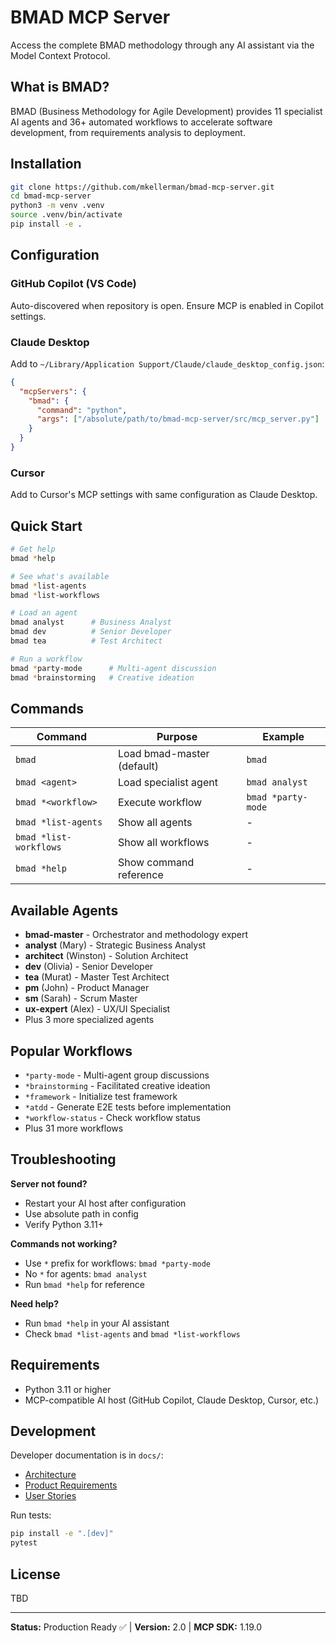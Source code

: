 # BMAD MCP Server

Access the complete BMAD methodology through any AI assistant via the Model Context Protocol.

## What is BMAD?

BMAD (Business Methodology for Agile Development) provides 11 specialist AI agents and 36+ automated workflows to accelerate software development, from requirements analysis to deployment.

## Installation

```bash
git clone https://github.com/mkellerman/bmad-mcp-server.git
cd bmad-mcp-server
python3 -m venv .venv
source .venv/bin/activate
pip install -e .
```

## Configuration

### GitHub Copilot (VS Code)

Auto-discovered when repository is open. Ensure MCP is enabled in Copilot settings.

### Claude Desktop

Add to `~/Library/Application Support/Claude/claude_desktop_config.json`:

```json
{
  "mcpServers": {
    "bmad": {
      "command": "python",
      "args": ["/absolute/path/to/bmad-mcp-server/src/mcp_server.py"]
    }
  }
}
```

### Cursor

Add to Cursor's MCP settings with same configuration as Claude Desktop.

## Quick Start

```bash
# Get help
bmad *help

# See what's available
bmad *list-agents
bmad *list-workflows

# Load an agent
bmad analyst      # Business Analyst
bmad dev          # Senior Developer
bmad tea          # Test Architect

# Run a workflow
bmad *party-mode      # Multi-agent discussion
bmad *brainstorming   # Creative ideation
```

## Commands

| Command | Purpose | Example |
|---------|---------|---------|
| `bmad` | Load bmad-master (default) | `bmad` |
| `bmad <agent>` | Load specialist agent | `bmad analyst` |
| `bmad *<workflow>` | Execute workflow | `bmad *party-mode` |
| `bmad *list-agents` | Show all agents | - |
| `bmad *list-workflows` | Show all workflows | - |
| `bmad *help` | Show command reference | - |

## Available Agents

- **bmad-master** - Orchestrator and methodology expert
- **analyst** (Mary) - Strategic Business Analyst
- **architect** (Winston) - Solution Architect
- **dev** (Olivia) - Senior Developer
- **tea** (Murat) - Master Test Architect
- **pm** (John) - Product Manager
- **sm** (Sarah) - Scrum Master
- **ux-expert** (Alex) - UX/UI Specialist
- Plus 3 more specialized agents

## Popular Workflows

- `*party-mode` - Multi-agent group discussions
- `*brainstorming` - Facilitated creative ideation
- `*framework` - Initialize test framework
- `*atdd` - Generate E2E tests before implementation
- `*workflow-status` - Check workflow status
- Plus 31 more workflows

## Troubleshooting

**Server not found?**
- Restart your AI host after configuration
- Use absolute path in config
- Verify Python 3.11+

**Commands not working?**
- Use `*` prefix for workflows: `bmad *party-mode`
- No `*` for agents: `bmad analyst`
- Run `bmad *help` for reference

**Need help?**
- Run `bmad *help` in your AI assistant
- Check `bmad *list-agents` and `bmad *list-workflows`

## Requirements

- Python 3.11 or higher
- MCP-compatible AI host (GitHub Copilot, Claude Desktop, Cursor, etc.)

## Development

Developer documentation is in `docs/`:
- [Architecture](docs/architecture.md)
- [Product Requirements](docs/prd.md)
- [User Stories](docs/user-stories.md)

Run tests:
```bash
pip install -e ".[dev]"
pytest
```

## License

TBD

---

**Status:** Production Ready ✅ | **Version:** 2.0 | **MCP SDK:** 1.19.0
